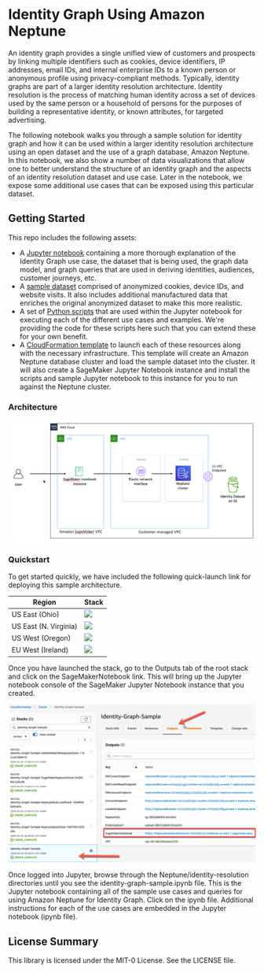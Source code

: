 # Identity Graph Using Amazon Neptune

An identity graph provides a single unified view of customers and prospects by linking multiple identifiers such as cookies, device identifiers, IP addresses, email IDs, and internal enterprise IDs to a known person or anonymous profile using privacy-compliant methods. Typically, identity graphs are part of a larger identity resolution architecture. Identity resolution is the process of matching human identity across a set of devices used by the same person or a household of persons for the purposes of building a representative identity, or known attributes, for targeted advertising.

The following notebook walks you through a sample solution for identity graph and how it can be used within a larger identity resolution architecture using an open dataset and the use of a graph database, Amazon Neptune. In this notebook, we also show a number of data visualizations that allow one to better understand the structure of an identity graph and the aspects of an identity resolution dataset and use case. Later in the notebook, we expose some additional use cases that can be exposed using this particular dataset.

## Getting Started

This repo includes the following assets:
- A [Jupyter notebook](notebooks/identity-resolution/identity-graph-sample.ipynb) containing a more thorough explanation of the Identity Graph use case, the dataset that is being used, the graph data model, and graph queries that are used in deriving identities, audiences, customer journeys, etc.
- A [sample dataset](data/DATA.md) comprised of anonymized cookies, device IDs, and website visits.  It also includes additional manufactured data that enriches the original anonymized dataset to make this more realistic.
- A set of [Python scripts](notebooks/identity-resolution/nepytune) that are used within the Jupyter notebook for executing each of the different use cases and examples.  We're providing the code for these scripts here such that you can extend these for your own benefit.
- A [CloudFormation template](templates/identity-resolution.yml) to launch each of these resources along with the necessary infrastructure.  This template will create an Amazon Neptune database cluster and load the sample dataset into the cluster.  It will also create a SageMaker Jupyter Notebook instance and install the scripts and sample Jupyter notebook to this instance for you to run against the Neptune cluster.

### Architecture

<img src="./images/architecture.png">

### Quickstart

To get started quickly, we have included the following quick-launch link for deploying this sample architecture.

| Region | Stack |
| ---- | ---- |
|US East (Ohio) |  [<img src="https://s3.amazonaws.com/cloudformation-examples/cloudformation-launch-stack.png">](https://us-east-2.console.aws.amazon.com/cloudformation/home?region=us-east-2#/stacks/create/review?templateURL=https://s3.amazonaws.com/aws-admartech-samples-us-east-2/identity-resolution/templates/identity-resolution.yml&stackName=Identity-Graph-Sample) |
|US East (N. Virginia) |  [<img src="https://s3.amazonaws.com/cloudformation-examples/cloudformation-launch-stack.png">](https://us-east-1.console.aws.amazon.com/cloudformation/home?region=us-east-1#/stacks/create/review?templateURL=https://s3.amazonaws.com/aws-admartech-samples-us-east-1/identity-resolution/templates/identity-resolution.yml&stackName=Identity-Graph-Sample) |
|US West (Oregon) |  [<img src="https://s3.amazonaws.com/cloudformation-examples/cloudformation-launch-stack.png">](https://us-west-2.console.aws.amazon.com/cloudformation/home?region=us-west-2#/stacks/create/review?templateURL=https://s3.amazonaws.com/aws-admartech-samples-us-west-2/identity-resolution/templates/identity-resolution.yml&stackName=Identity-Graph-Sample) |
|EU West (Ireland) |  [<img src="https://s3.amazonaws.com/cloudformation-examples/cloudformation-launch-stack.png">](https://eu-west-1.console.aws.amazon.com/cloudformation/home?region=eu-west-1#/stacks/create/review?templateURL=https://s3.amazonaws.com/aws-admartech-samples-eu-west-1/identity-resolution/templates/identity-resolution.yml&stackName=Identity-Graph-Sample) |

Once you have launched the stack, go to the Outputs tab of the root stack and click on the SageMakerNotebook link.  This will bring up the Jupyter notebook console of the SageMaker Jupyter Notebook instance that you created.

<img src="./images/sagemaker-link.png">

Once logged into Jupyter, browse through the Neptune/identity-resolution directories until you see the identity-graph-sample.ipynb file.  This is the Jupyter notebook containing all of the sample use cases and queries for using Amazon Neptune for Identity Graph.  Click on the ipynb file.  Additional instructions for each of the use cases are embedded in the Jupyter notebook (ipynb file).

## License Summary

This library is licensed under the MIT-0 License. See the LICENSE file.
